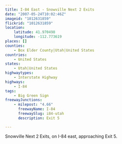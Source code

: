 ```yaml
---
title: I-84 East - Snowville Next 2 Exits
date: "2007-05-24T10:02:46Z"
imageid: "1012631859"
flickrid: "1012631859"
location:
    latitude: 41.970498
    longitude: -112.773619
places: []
counties:
    - Box Elder County|Utah|United States
countries:
    - United States
states:
    - Utah|United States
highwaytypes:
    - Interstate Highway
highways:
    - I-84
tags:
    - Big Green Sign
freewayJunctions:
    - milepost: "4.66"
      freewayName: I-84
      freewaySlug: i84-utah
      description: Exit 5

---
```

Snowville Next 2 Exits, on I-84 east, approaching Exit 5.